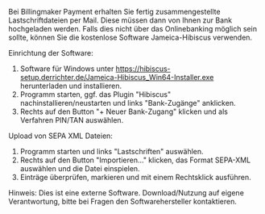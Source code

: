 Bei Billingmaker Payment erhalten Sie fertig zusammengestellte Lastschriftdateien per Mail. Diese müssen dann von Ihnen zur Bank hochgeladen werden.
Falls dies nicht über das Onlinebanking möglich sein sollte, können Sie die kostenlose Software Jameica-Hibiscus verwenden.

Einrichtung der Software:
1. Software für Windows unter https://hibiscus-setup.derrichter.de/Jameica-Hibiscus_Win64-Installer.exe herunterladen und installieren.
2. Programm starten, ggf. das Plugin "Hibiscus" nachinstallieren/neustarten und links "Bank-Zugänge" anklicken.
3. Rechts auf den Button "+ Neuer Bank-Zugang" klicken und als Verfahren PIN/TAN auswählen.

Upload von SEPA XML Dateien:
1. Programm starten und links "Lastschriften" auswählen.
2. Rechts auf den Button "Importieren..." klicken, das Format SEPA-XML auswählen und die Datei einspielen.
3. Einträge überprüfen, markieren und mit einem Rechtsklick ausführen.

Hinweis: Dies ist eine externe Software. Download/Nutzung auf eigene Verantwortung, bitte bei Fragen den Softwarehersteller kontaktieren.
